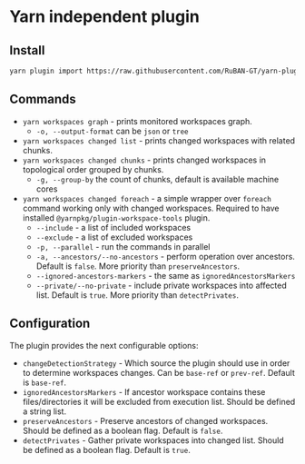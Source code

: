 # Yarn independent plugin

## Install

```sh
yarn plugin import https://raw.githubusercontent.com/RuBAN-GT/yarn-plugin-enhanced-workspaces/master/bundles/%40yarnpkg/plugin-enhanced-workspaces.js
```

## Commands

* `yarn workspaces graph` - prints monitored workspaces graph.
  * `-o, --output-format` can be `json` or `tree`
* `yarn workspaces changed list` - prints changed workspaces with related chunks.
* `yarn workspaces changed chunks` - prints changed workspaces in topological order grouped by chunks.
  * `-g, --group-by` the count of chunks, default is available machine cores
* `yarn workspaces changed foreach` - a simple wrapper over `foreach` command working only with changed workspaces. Required to have installed `@yarnpkg/plugin-workspace-tools` plugin.
  * `--include` - a list of included workspaces
  * `--exclude` - a list of excluded workspaces
  * `-p, --parallel` - run the commands in parallel
  * `-a, --ancestors/--no-ancestors` - perform operation over ancestors. Default is `false`. More priority than `preserveAncestors`.
  * `--ignored-ancestors-markers` - the same as `ignoredAncestorsMarkers`
  * `--private/--no-private` - include private workspaces into affected list. Default is `true`. More priority than `detectPrivates`.

## Configuration

The plugin provides the next configurable options:

* `changeDetectionStrategy` - Which source the plugin should use in order to determine workspaces changes. Can be `base-ref` or `prev-ref`. Default is `base-ref`.
* `ignoredAncestorsMarkers` - If ancestor workspace contains these files/directories it will be excluded from execution list. Should be defined a string list.
* `preserveAncestors` - Preserve ancestors of changed workspaces. Should be defined as a boolean flag. Default is `false`.
* `detectPrivates` - Gather private workspaces into changed list. Should be defined as a boolean flag. Default is `true`.
